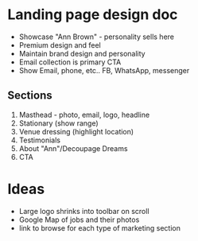 # Landing page design doc
* Showcase "Ann Brown" - personality sells here
* Premium design and feel
* Maintain brand design and personality
* Email collection is primary CTA
* Show Email, phone, etc.. FB, WhatsApp, messenger

## Sections
1. Masthead - photo, email, logo, headline
2. Stationary (show range)
3. Venue dressing (highlight location)
4. Testimonials
5. About "Ann"/Decoupage Dreams
6. CTA

# Ideas
* Large logo shrinks into toolbar on scroll
* Google Map of jobs and their photos
* link to browse for each type of marketing section